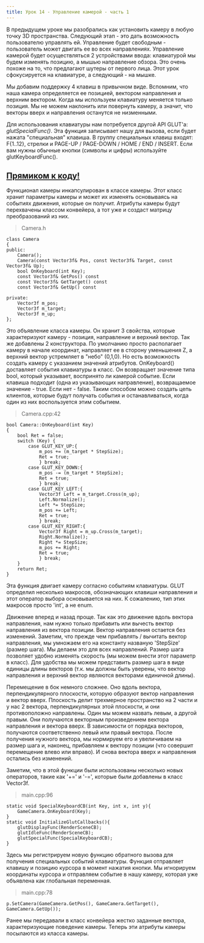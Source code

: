```yaml
---
title: Урок 14 - Управление камерой - часть 1
---
```


В предыдущем уроке мы разобрались как установить камеру в любую точку 3D пространства. Следующий этап - это дать возможность пользователю управлять ей. Управление будет свободным - пользователь может двигать ее во всех направлениях. Управление камерой будет осуществляться 2 устройствами ввода: клавиатурой мы будем изменять позицию, а мышью направление обзора. Это очень похоже на то, что предлагают шутеры от первого лица. Этот урок сфокусируется на клавиатуре, а следующий - на мышке.

Мы добавим поддержку 4 клавиш в привычном виде. Вспомним, что наша камера определяется ее позицией, вектором направления и верхним вектором. Когда мы используем клавиатуру меняется только позиция. Мы не можем наклонить или повернуть камеру, а значит, что векторы вверх и направления останутся не низменными.

Для использования клавиатуры нам потребуется другой API GLUT'a: *glutSpecialFunc()*. Эта функция записывает нашу для вызова, если будет нажата "специальная" клавиша. В группу специальных клавиш входят: F{1..12}, стрелки и PAGE-UP / PAGE-DOWN / HOME / END / INSERT. Если вам нужны обычные кнопки (символы и цифры) используйте glutKeyboardFunc().
 
## [Прямиком к коду!](https://github.com/triplepointfive/ogldev/tree/master/tutorial14)

Функционал камеры инкапсулирован в классе камеры. Этот класс хранит параметры камеры и может их изменять основываясь на событиях движения, которые он получит. Атрибуты камеры будут перехвачены классом конвейера, а тот уже и создаст матрицу преобразований из них.
    
> Camera.h
    
    class Camera
    {
    public:
        Camera();
        Camera(const Vector3f& Pos, const Vector3f& Target, const Vector3f& Up);
        bool OnKeyboard(int Key);
        const Vector3f& GetPos() const
        const Vector3f& GetTarget() const
        const Vector3f& GetUp() const
    
    private:
        Vector3f m_pos;
        Vector3f m_target;
        Vector3f m_up;
    };
    
Это объявление класса камеры. Он хранит 3 свойства, которые характеризуют камеру - позиция, направление и верхний вектор. Так же добавлены 2 конструктора. По умолчанию просто располагает камеру в начале координат, направляет ее в сторону уменьшения Z, а верхний вектор устремляет в "небо" (0,1,0). Но есть возможность создать камеру с указанием значений атрибутов. OnKeyboard() доставляет события клавиатуры в класс. Он возвращает значение типа bool, который указывает, воспринято ли камерой событие. Если клавиша подходит (одна из указывающих направление), возвращаемое значение -  true. Если нет - false. Таким способом можно создать цепь клиентов, которые будут получать события и останавливаться, когда один из них воспользуется этим событием.
    
> Camera.cpp:42
    
    bool Camera::OnKeyboard(int Key)
    {
        bool Ret = false;
        switch (Key) {
            case GLUT_KEY_UP:{
                m_pos += (m_target * StepSize);
                Ret = true;
                } break;
            case GLUT_KEY_DOWN:{
                m_pos -= (m_target * StepSize);
                Ret = true;
                } break;
            case GLUT_KEY_LEFT:{
                Vector3f Left = m_target.Cross(m_up);
                Left.Normalize();
                Left *= StepSize;
                m_pos += Left;
                Ret = true;
                } break;
            case GLUT_KEY_RIGHT:{
                Vector3f Right = m_up.Cross(m_target);
                Right.Normalize();
                Right *= StepSize;
                m_pos += Right;
                Ret = true;
                } break;
        }
        return Ret;
    }
    
Эта функция двигает камеру согласно событиям клавиатуры. GLUT определил несколько макросов, обозначающих клавиши направления и этот оператор выбора основывается на них. К сожалению, тип этих макросов просто 'int', а не enum.

Движение вперед и назад проще. Так как это движение вдоль вектора направления, нам нужно только прибавить или вычесть вектор направления из вектора позиции. Вектор направления остается без изменений. Заметим, что прежде чем прибавлять / вычитать вектор направления, мы умножаем его на константу названую 'StepSize' (размер шага). Мы делаем это для всех направлений. Размер шага позволяет удобно изменять скорость (мы можем внести этот параметр в класс). Для удобства мы можем представить размер шага в виде единицы длины векторов (т.к. мы должны быть уверены, что вектор направления и верхний вектор являются векторами единичной длины).
  
Перемещение в бок немного сложнее. Оно вдоль вектора, перпендикулярного плоскости, которую образуют вектор направления и вектор вверх. Плоскость делит трехмерное пространство на 2 части и у нас 2 вектора, перпендикулярных этой плоскости, и они противоположно направлены. Один мы можем назвать левым, а другой правым. Они получаются векторным произведением вектора направления и вектора вверх. В зависимости от порядка векторов, получаются соответственно левый или правый вектора. После получения нужного вектора, мы нормируем его и увеличиваем на размер шага и, наконец, прибавляем к вектору позиции (что совершит перемещение влево или вправо). И снова вектора вверх и направления остались без изменений.

Заметим, что в этой функции были использованы несколько новых операторов, такие как '+=' и '-=', которые были добавлены в класс Vector3f.
    
> main.cpp:96
    
    static void SpecialKeyboardCB(int Key, int x, int y){
        GameCamera.OnKeyboard(Key);
    }
    static void InitializeGlutCallbacks(){
        glutDisplayFunc(RenderSceneCB);
        glutIdleFunc(RenderSceneCB);
        glutSpecialFunc(SpecialKeyboardCB);
    }
    
Здесь мы регистрируем новую функцию обратного вызова для получения специальных событий клавиатуры. Функция отправляет клавишу и позицию курсора в момент нажатия кнопки. Мы игнорируем координаты курсора и отправляем событие в нашу камеру, которая уже объявлена как глобальная переменная.
    
> main.cpp:78
    
    p.SetCamera(GameCamera.GetPos(), GameCamera.GetTarget(), GameCamera.GetUp());
    
Ранее мы передавали в класс конвейера жестко заданные вектора, характеризующие поведение камеры. Теперь эти атрибуты камеры посылаются из класса камеры.